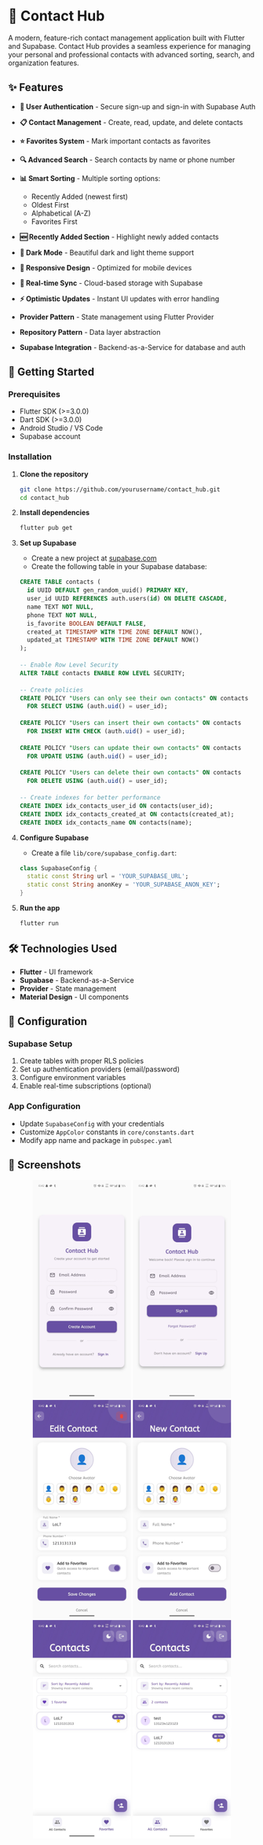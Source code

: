 # 📱 Contact Hub

A modern, feature-rich contact management application built with Flutter and Supabase. Contact Hub provides a seamless experience for managing your personal and professional contacts with advanced sorting, search, and organization features.

## ✨ Features

- **🔐 User Authentication** - Secure sign-up and sign-in with Supabase Auth
- **📋 Contact Management** - Create, read, update, and delete contacts
- **⭐ Favorites System** - Mark important contacts as favorites
- **🔍 Advanced Search** - Search contacts by name or phone number
- **📊 Smart Sorting** - Multiple sorting options:
  - Recently Added (newest first)
  - Oldest First
  - Alphabetical (A-Z)
  - Favorites First
- **🆕 Recently Added Section** - Highlight newly added contacts
- **🌙 Dark Mode** - Beautiful dark and light theme support
- **📱 Responsive Design** - Optimized for mobile devices
- **🔄 Real-time Sync** - Cloud-based storage with Supabase
- **⚡ Optimistic Updates** - Instant UI updates with error handling

- **Provider Pattern** - State management using Flutter Provider
- **Repository Pattern** - Data layer abstraction
- **Supabase Integration** - Backend-as-a-Service for database and auth

## 🚀 Getting Started

### Prerequisites

- Flutter SDK (>=3.0.0)
- Dart SDK (>=3.0.0)
- Android Studio / VS Code
- Supabase account

### Installation

1. **Clone the repository**
   ```bash
   git clone https://github.com/yourusername/contact_hub.git
   cd contact_hub
   ```

2. **Install dependencies**
   ```bash
   flutter pub get
   ```

3. **Set up Supabase**
   - Create a new project at [supabase.com](https://supabase.com)
   - Create the following table in your Supabase database:

   ```sql
   CREATE TABLE contacts (
     id UUID DEFAULT gen_random_uuid() PRIMARY KEY,
     user_id UUID REFERENCES auth.users(id) ON DELETE CASCADE,
     name TEXT NOT NULL,
     phone TEXT NOT NULL,
     is_favorite BOOLEAN DEFAULT FALSE,
     created_at TIMESTAMP WITH TIME ZONE DEFAULT NOW(),
     updated_at TIMESTAMP WITH TIME ZONE DEFAULT NOW()
   );

   -- Enable Row Level Security
   ALTER TABLE contacts ENABLE ROW LEVEL SECURITY;

   -- Create policies
   CREATE POLICY "Users can only see their own contacts" ON contacts
     FOR SELECT USING (auth.uid() = user_id);

   CREATE POLICY "Users can insert their own contacts" ON contacts
     FOR INSERT WITH CHECK (auth.uid() = user_id);

   CREATE POLICY "Users can update their own contacts" ON contacts
     FOR UPDATE USING (auth.uid() = user_id);

   CREATE POLICY "Users can delete their own contacts" ON contacts
     FOR DELETE USING (auth.uid() = user_id);

   -- Create indexes for better performance
   CREATE INDEX idx_contacts_user_id ON contacts(user_id);
   CREATE INDEX idx_contacts_created_at ON contacts(created_at);
   CREATE INDEX idx_contacts_name ON contacts(name);
   ```

4. **Configure Supabase**
   - Create a file `lib/core/supabase_config.dart`:
   ```dart
   class SupabaseConfig {
     static const String url = 'YOUR_SUPABASE_URL';
     static const String anonKey = 'YOUR_SUPABASE_ANON_KEY';
   }
   ```

5. **Run the app**
   ```bash
   flutter run
   ```
   

## 🛠️ Technologies Used

- **Flutter** - UI framework
- **Supabase** - Backend-as-a-Service
- **Provider** - State management
- **Material Design** - UI components

## 🔧 Configuration

### Supabase Setup
1. Create tables with proper RLS policies
2. Set up authentication providers (email/password)
3. Configure environment variables
4. Enable real-time subscriptions (optional)

### App Configuration
- Update `SupabaseConfig` with your credentials
- Customize `AppColor` constants in `core/constants.dart`
- Modify app name and package in `pubspec.yaml`

## 📱 Screenshots

<p align="center">
  <img src="photo_2025-09-13_10-47-39.jpg" alt="Login Screen" width="200"/>
  <img src="photo_2025-09-13_10-47-40.jpg" alt="Sign Up Screen" width="200"/>
  <img src="photo_2025-09-13_10-47-42.jpg" alt="Contact Screen" width="200"/>
  <img src="photo_2025-09-13_10-47-43.jpg" alt="Favorite Contact Screen" width="200"/>
  <img src="photo_2025-09-13_10-47-44.jpg" alt="New Contact Screen" width="200"/>
  <img src="photo_2025-09-13_10-47-46.jpg" alt="Edit Contact Screen" width="200"/>
  </p>

